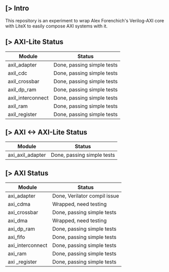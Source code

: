 [> Intro
--------
This repository is an experiment to wrap Alex Forenchich's Verilog-AXI core with LiteX to easily compose AXI systems with it.

[> AXI-Lite Status
---------------------

| Module            | Status                     |
|-------------------|----------------------------|
| axil_adapter      | Done, passing simple tests |
| axil_cdc          | Done, passing simple tests |
| axil_crossbar     | Done, passing simple tests |
| axil_dp_ram       | Done, passing simple tests |
| axil_interconnect | Done, passing simple tests |
| axil_ram          | Done, passing simple tests |
| axil_register     | Done, passing simple tests |

[> AXI <-> AXI-Lite Status
--------------------------

| Module            | Status                                           |
|-------------------|--------------------------------------------------|
| axi_axil_adapter  | Done, passing simple tests                       |

[> AXI Status
----------------

| Module            | Status                                           |
|-------------------|--------------------------------------------------|
| axi_adapter       | Done, Verilator compil issue                     |
| axi_cdma          | Wrapped, need testing                            |
| axi_crossbar      | Done, passing simple tests                       |
| axi_dma           | Wrapped, need testing                            |
| axi_dp_ram        | Done, passing simple tests                       |
| axi_fifo          | Done, passing simple tests                       |
| axi_interconnect  | Done, passing simple tests                       |
| axi_ram           | Done, passing simple tests                       |
| axi _register     | Done, passing simple tests                       |
